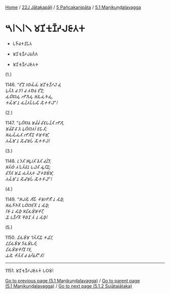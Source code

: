
[Home](/) / [22J Jātakapāḷi](../...md) / [5 Pañcakanipāta](...md) / [5.1 Maṇikuṇḍalavagga](../22J/5/5.1.md)

# 𑁫𑁇𑁧𑁇𑁧 𑀫𑀡𑀺𑀓𑀼𑀡𑁆𑀟𑀮𑀚𑀸𑀢𑀓

* 𑀧𑀜𑁆𑀘𑀓𑀦𑀺𑀧𑀸𑀢

* 𑀫𑀡𑀺𑀓𑀼𑀡𑁆𑀟𑀮𑀯𑀕𑁆𑀕

* 𑀫𑀡𑀺𑀓𑀼𑀡𑁆𑀟𑀮𑀚𑀸𑀢𑀓

(1.)

1146\. _“𑀚𑀻𑀦𑁄 𑀭𑀣𑀲𑁆𑀲𑀁 𑀫𑀡𑀺𑀓𑀼𑀡𑁆𑀟𑀮𑁂 𑀘,_  
_𑀧𑀼𑀢𑁆𑀢𑁂 𑀘 𑀤𑀸𑀭𑁂 𑀘 𑀢𑀣𑁂𑀯 𑀚𑀻𑀦𑁄;_  
_𑀲𑀩𑁆𑀩𑁂𑀲𑀼 𑀪𑁄𑀕𑁂𑀲𑀼 𑀅𑀲𑁂𑀲𑀓𑁂𑀲𑀼,_  
_𑀓𑀲𑁆𑀫𑀸 𑀦 𑀲𑀦𑁆𑀢𑀧𑁆𑀧𑀲𑀺 𑀲𑁄𑀓𑀓𑀸𑀮𑁂”𑁇_  


(2.)

1147\. _“𑀧𑀼𑀩𑁆𑀩𑁂𑀯 𑀫𑀘𑁆𑀘𑀁 𑀯𑀺𑀚𑀳𑀦𑁆𑀢𑀺 𑀪𑁄𑀕𑀸,_  
_𑀫𑀘𑁆𑀘𑁄 𑀯𑀸 𑀢𑁂 𑀧𑀼𑀩𑁆𑀩𑀢𑀭𑀁 𑀚𑀳𑀸𑀢𑀺;_  
_𑀅𑀲𑀲𑁆𑀲𑀢𑀸 𑀪𑁄𑀕𑀺𑀦𑁄 𑀓𑀸𑀫𑀓𑀸𑀫𑀺,_  
_𑀢𑀲𑁆𑀫𑀸 𑀦 𑀲𑁄𑀘𑀸𑀫𑀳𑀁 𑀲𑁄𑀓𑀓𑀸𑀮𑁂𑁇_  


(3.)

1148\. _𑀉𑀤𑁂𑀢𑀺 𑀆𑀧𑀽𑀭𑀢𑀺 𑀯𑁂𑀢𑀺 𑀘𑀦𑁆𑀤𑁄,_  
_𑀅𑀢𑁆𑀣𑀁 𑀢𑀧𑁂𑀢𑁆𑀯𑀸𑀦 𑀧𑀮𑁂𑀢𑀺 𑀲𑀽𑀭𑀺𑀬𑁄;_  
_𑀯𑀺𑀤𑀺𑀢𑀸 𑀫𑀬𑀸 𑀲𑀢𑁆𑀢𑀼𑀓 𑀮𑁄𑀓𑀥𑀫𑁆𑀫𑀸,_  
_𑀢𑀲𑁆𑀫𑀸 𑀦 𑀲𑁄𑀘𑀸𑀫𑀳𑀁 𑀲𑁄𑀓𑀓𑀸𑀮𑁂”𑁇_  


(4.)

1149\. _“𑀅𑀮𑀲𑁄 𑀕𑀺𑀳𑀻 𑀓𑀸𑀫𑀪𑁄𑀕𑀻 𑀦 𑀲𑀸𑀥𑀼,_  
_𑀅𑀲𑀜𑁆𑀜𑀢𑁄 𑀧𑀩𑁆𑀩𑀚𑀺𑀢𑁄 𑀦 𑀲𑀸𑀥𑀼;_  
_𑀭𑀸𑀚𑀸 𑀦 𑀲𑀸𑀥𑀼 𑀅𑀦𑀺𑀲𑀫𑁆𑀫𑀓𑀸𑀭𑀻,_  
_𑀬𑁄 𑀧𑀡𑁆𑀟𑀺𑀢𑁄 𑀓𑁄𑀥𑀦𑁄 𑀢𑀁 𑀦 𑀲𑀸𑀥𑀼𑁇_  


(5.)

1150\. _𑀦𑀺𑀲𑀫𑁆𑀫 𑀔𑀢𑁆𑀢𑀺𑀬𑁄 𑀓𑀬𑀺𑀭𑀸,_  
_𑀦𑀸𑀦𑀺𑀲𑀫𑁆𑀫 𑀤𑀺𑀲𑀫𑁆𑀧𑀢𑀺;_  
_𑀦𑀺𑀲𑀫𑁆𑀫𑀓𑀸𑀭𑀺𑀦𑁄 𑀭𑀸𑀚,_  
_𑀬𑀲𑁄 𑀓𑀺𑀢𑁆𑀢𑀺 𑀘 𑀯𑀟𑁆𑀠𑀢𑀻”𑀢𑀺𑁇_  


---

1151\. 𑀫𑀡𑀺𑀓𑀼𑀡𑁆𑀟𑀮𑀚𑀸𑀢𑀓𑀁 𑀧𑀞𑀫𑀁𑁇



[Go to previous page (5.1 Maṇikuṇḍalavagga)](../22J/5/5.1.md) / [Go to parent page (5.1 Maṇikuṇḍalavagga)](../22J/5/5.1.md) / [Go to next page (5.1.2 Sujātajātaka)](5.1.2.md)


